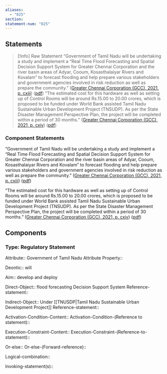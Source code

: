 ```yaml
---
aliases:
  - "025"
section: 
statement-num: "025"
---
```

## Statements 
> [!info] Raw Statement
> “Government of Tamil Nadu will be undertaking a study and implement a “Real Time Flood Forecasting and Spatial Decision Support System for Greater Chennai Corporation and the river basin areas of Adyar, Cooum, Kosasthalaiyar Rivers and Kovalam” to forecast flooding and help prepare various stakeholders and government agencies involved in risk reduction as well as prepare the community.” ([Greater Chennai Corporation (GCC), 2021, p. cxiii](zotero://select/library/items/AZZSXLC8)) ([pdf](zotero://open-pdf/library/items/ZWDYK52D?page=113&annotation=9JV3XM6F))
> “The estimated cost for this hardware as well as setting up of Control Rooms will be around Rs.15.00 to 20.00 crores, which is proposed to be funded under World Bank assisted Tamil Nadu Sustainable Urban Development Project (TNSUDP). As per the State Disaster Management Perspective Plan, the project will be completed within a period of 30 months.” ([Greater Chennai Corporation (GCC), 2021, p. cxiv](zotero://select/library/items/AZZSXLC8)) ([pdf](zotero://open-pdf/library/items/ZWDYK52D?page=114&annotation=M27WYRWR)) 
> 

### Component Statements
“Government of Tamil Nadu will be undertaking a study and implement a “Real Time Flood Forecasting and Spatial Decision Support System for Greater Chennai Corporation and the river basin areas of Adyar, Cooum, Kosasthalaiyar Rivers and Kovalam” to forecast flooding and help prepare various stakeholders and government agencies involved in risk reduction as well as prepare the community.” ([Greater Chennai Corporation (GCC), 2021, p. cxiii](zotero://select/library/items/AZZSXLC8)) ([pdf](zotero://open-pdf/library/items/ZWDYK52D?page=113&annotation=9JV3XM6F))

“The estimated cost for this hardware as well as setting up of Control Rooms will be around Rs.15.00 to 20.00 crores, which is proposed to be funded under World Bank assisted Tamil Nadu Sustainable Urban Development Project (TNSUDP). As per the State Disaster Management Perspective Plan, the project will be completed within a period of 30 months.” ([Greater Chennai Corporation (GCC), 2021, p. cxiv](zotero://select/library/items/AZZSXLC8)) ([pdf](zotero://open-pdf/library/items/ZWDYK52D?page=114&annotation=M27WYRWR)) 
## Components
### Type: Regulatory Statement
Attribute:: Government of Tamil Nadu 
	Attribute Property::

Deontic:: will 

Aim:: develop and deploy

Direct-Object:: flood forecasting Decision Support System 
	Reference-statement::

Indirect-Object:: Under [[TNUSDP|Tamil Nadu Sustainable Urban Development Project]]
	Reference-statement::

Activation-Condition-Content::
	Activation-Condition-(Reference to statement)::

Execution-Constraint-Content::
	Execution-Constraint-(Reference-to-statement)::

Or-else::
	Or-else-(Forward-reference)::

Logical-combination::

Invoking-statement(s)::